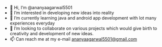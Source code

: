 - 👋 Hi, I’m @ananyaagarwal5501
- 👀 I’m interested in developing new ideas into reality 
- 🌱 I’m currently learning java and android app development with lot many experiences everyday
- 💞️ I’m looking to collaborate on various projects which would give birth to creativity and development of new ideas.
- 📫 Can reach me at my e-mail ananyaagarwal5501@gmail.com

<!---
ananyaagarwal5501/ananyaagarwal5501 is a ✨ special ✨ repository because its `README.md` (this file) appears on your GitHub profile.
You can click the Preview link to take a look at your changes.
--->
